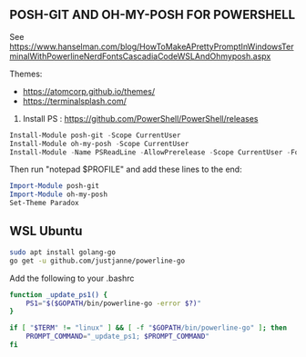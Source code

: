 ## POSH-GIT AND OH-MY-POSH FOR POWERSHELL

See https://www.hanselman.com/blog/HowToMakeAPrettyPromptInWindowsTerminalWithPowerlineNerdFontsCascadiaCodeWSLAndOhmyposh.aspx

Themes:

- https://atomcorp.github.io/themes/
- https://terminalsplash.com/

1. Install PS : https://github.com/PowerShell/PowerShell/releases

```powershell
Install-Module posh-git -Scope CurrentUser
Install-Module oh-my-posh -Scope CurrentUser
Install-Module -Name PSReadLine -AllowPrerelease -Scope CurrentUser -Force -SkipPublisherCheck
```

Then run "notepad \$PROFILE" and add these lines to the end:

```powershell
Import-Module posh-git
Import-Module oh-my-posh
Set-Theme Paradox
```

## WSL Ubuntu

```bash
sudo apt install golang-go
go get -u github.com/justjanne/powerline-go
```

Add the following to your .bashrc

```bash
function _update_ps1() {
    PS1="$($GOPATH/bin/powerline-go -error $?)"
}

if [ "$TERM" != "linux" ] && [ -f "$GOPATH/bin/powerline-go" ]; then
    PROMPT_COMMAND="_update_ps1; $PROMPT_COMMAND"
fi
```
